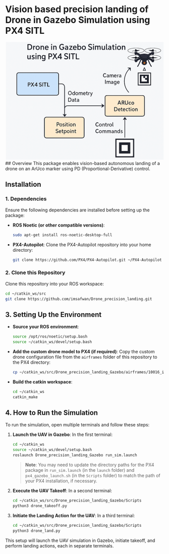 # Vision based precision landing of Drone in Gazebo Simulation using PX4 SITL
<div align="center">
  <img src="landing.png" alt="Landing" width="500"/>
</div>
## Overview
This package enables vision-based autonomous landing of a drone on an ArUco marker using PD (Proportional-Derivative) control.

## Installation

### 1. Dependencies
Ensure the following dependencies are installed before setting up the package:

- **ROS Noetic (or other compatible versions)**:
    ```bash
    sudo apt-get install ros-noetic-desktop-full
    ```

- **PX4-Autopilot**:
    Clone the PX4-Autopilot repository into your home directory:
    ```bash
    git clone https://github.com/PX4/PX4-Autopilot.git ~/PX4-Autopilot
    ```

### 2. Clone this Repository
Clone this repository into your ROS workspace:
```bash
cd ~/catkin_ws/src
git clone https://github.com/imsafwan/Drone_precision_landing.git
```
## 3. Setting Up the Environment

- **Source your ROS environment**:
    ```bash
    source /opt/ros/noetic/setup.bash
    source ~/catkin_ws/devel/setup.bash
    ```

- **Add the custom drone model to PX4 (if required)**:
    Copy the custom drone configuration file from the `airframes` folder of this repository to the PX4 directory:
    ```bash
    cp ~/catkin_ws/src/Drone_precision_landing_Gazebo/airframes/10016_iris_customized ~/PX4-Autopilot/ROMFS/px4fmu_common/init.d-posix/airframes/
    ```

- **Build the catkin workspace**:
    ```bash
    cd ~/catkin_ws
    catkin_make
    ```

## 4. How to Run the Simulation

To run the simulation, open multiple terminals and follow these steps:

1. **Launch the UAV in Gazebo**:
   In the first terminal:
    ```bash
    cd ~/catkin_ws
    source ~/catkin_ws/devel/setup.bash
    roslaunch Drone_precision_landing_Gazebo run_sim.launch
    ```
   > **Note**: You may need to update the directory paths for the PX4 package in `run_sim.launch` (in the `launch` folder) and `px4_gazebo_launch.sh` (in the `Scripts` folder) to match the path of your PX4 installation, if necessary.

2. **Execute the UAV Takeoff**:
   In a second terminal:
    ```bash
    cd ~/catkin_ws/src/Drone_precision_landing_Gazebo/Scripts
    python3 drone_takeoff.py
    ```

3. **Initiate the Landing Action for the UAV**:
   In a third terminal:
    ```bash
    cd ~/catkin_ws/src/Drone_precision_landing_Gazebo/Scripts
    python3 drone_land.py
    ```

This setup will launch the UAV simulation in Gazebo, initiate takeoff, and perform landing actions, each in separate terminals.

